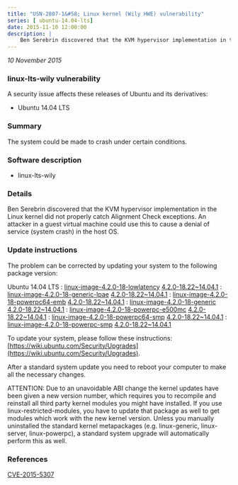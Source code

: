 ```yaml
---
title: "USN-2807-1&#58; Linux kernel (Wily HWE) vulnerability"
series: [ ubuntu-14.04-lts]
date: 2015-11-10 12:00:00
description: |
    Ben Serebrin discovered that the KVM hypervisor implementation in the Linux kernel did not properly catch Alignment Check exceptions. An attacker in a guest virtual machine could use this to cause a denial of service (system crash) in the host OS. 
--- 
```

 
 

*10 November 2015*

### linux-lts-wily vulnerability

A security issue affects these releases of Ubuntu and its derivatives:

* Ubuntu 14.04 LTS

### Summary

The system could be made to crash under certain conditions. 

### Software description

* linux-lts-wily 

### Details

Ben Serebrin discovered that the KVM hypervisor implementation in the Linux kernel did not properly catch Alignment Check exceptions. An attacker in a guest virtual machine could use this to cause a denial of service (system crash) in the host OS. 

### Update instructions

The problem can be corrected by updating your system to the following package version:

Ubuntu 14.04 LTS
 : [linux-image-4.2.0-18-lowlatency](https://launchpad.net/ubuntu/+source/linux-lts-wily) <span> [4.2.0-18.22~14.04.1](https://launchpad.net/ubuntu/+source/linux-lts-wily/4.2.0-18.22~14.04.1) </span> 
 : [linux-image-4.2.0-18-generic-lpae](https://launchpad.net/ubuntu/+source/linux-lts-wily) <span> [4.2.0-18.22~14.04.1](https://launchpad.net/ubuntu/+source/linux-lts-wily/4.2.0-18.22~14.04.1) </span> 
 : [linux-image-4.2.0-18-powerpc64-emb](https://launchpad.net/ubuntu/+source/linux-lts-wily) <span> [4.2.0-18.22~14.04.1](https://launchpad.net/ubuntu/+source/linux-lts-wily/4.2.0-18.22~14.04.1) </span> 
 : [linux-image-4.2.0-18-generic](https://launchpad.net/ubuntu/+source/linux-lts-wily) <span> [4.2.0-18.22~14.04.1](https://launchpad.net/ubuntu/+source/linux-lts-wily/4.2.0-18.22~14.04.1) </span> 
 : [linux-image-4.2.0-18-powerpc-e500mc](https://launchpad.net/ubuntu/+source/linux-lts-wily) <span> [4.2.0-18.22~14.04.1](https://launchpad.net/ubuntu/+source/linux-lts-wily/4.2.0-18.22~14.04.1) </span> 
 : [linux-image-4.2.0-18-powerpc64-smp](https://launchpad.net/ubuntu/+source/linux-lts-wily) <span> [4.2.0-18.22~14.04.1](https://launchpad.net/ubuntu/+source/linux-lts-wily/4.2.0-18.22~14.04.1) </span> 
 : [linux-image-4.2.0-18-powerpc-smp](https://launchpad.net/ubuntu/+source/linux-lts-wily) <span> [4.2.0-18.22~14.04.1](https://launchpad.net/ubuntu/+source/linux-lts-wily/4.2.0-18.22~14.04.1) </span> 

To update your system, please follow these instructions: [https://wiki.ubuntu.com/Security/Upgrades](https://wiki.ubuntu.com/Security/Upgrades).

After a standard system update you need to reboot your computer to make all the necessary changes.

ATTENTION: Due to an unavoidable ABI change the kernel updates have been given a new version number, which requires you to recompile and reinstall all third party kernel modules you might have installed. If you use linux-restricted-modules, you have to update that package as well to get modules which work with the new kernel version. Unless you manually uninstalled the standard kernel metapackages (e.g. linux-generic, linux-server, linux-powerpc), a standard system upgrade will automatically perform this as well. 

### References

 
 [CVE-2015-5307](http://people.ubuntu.com/~ubuntu-security/cve/CVE-2015-5307)
 

